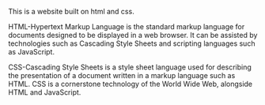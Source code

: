 This is a website built on html and css.

HTML-Hypertext Markup Language is the standard markup language for documents designed to be displayed in a web browser. It can be assisted by technologies such as Cascading Style Sheets and scripting languages such as JavaScript.

CSS-Cascading Style Sheets is a style sheet language used for describing the presentation of a document written in a markup language such as HTML. CSS is a cornerstone technology of the World Wide Web, alongside HTML and JavaScript.
